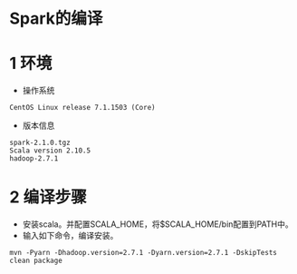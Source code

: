 # Spark的编译

# 1 环境

* 操作系统

```
CentOS Linux release 7.1.1503 (Core) 
```

* 版本信息

```
spark-2.1.0.tgz
Scala version 2.10.5
hadoop-2.7.1
```

# 2 编译步骤

* 安装scala。并配置SCALA_HOME，将$SCALA_HOME/bin配置到PATH中。
* 输入如下命令，编译安装。

```
mvn -Pyarn -Dhadoop.version=2.7.1 -Dyarn.version=2.7.1 -DskipTests clean package
```